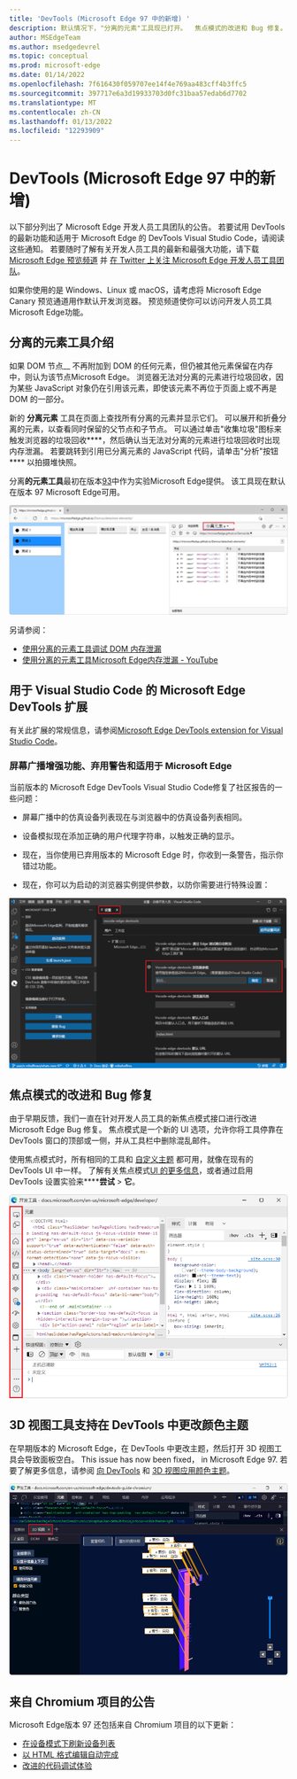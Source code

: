 ```yaml
---
title: 'DevTools (Microsoft Edge 97 中的新增) '
description: 默认情况下，"分离的元素"工具现已打开。  焦点模式的改进和 Bug 修复。  3D 视图工具现在支持在 DevTools 中更改颜色主题。
author: MSEdgeTeam
ms.author: msedgedevrel
ms.topic: conceptual
ms.prod: microsoft-edge
ms.date: 01/14/2022
ms.openlocfilehash: 7f616430f059707ee14f4e769aa483cff4b3ffc5
ms.sourcegitcommit: 397717e6a3d19933703d0fc31baa57edab6d7702
ms.translationtype: MT
ms.contentlocale: zh-CN
ms.lasthandoff: 01/13/2022
ms.locfileid: "12293909"
---
```

# <a name="whats-new-in-devtools-microsoft-edge-97"></a>DevTools (Microsoft Edge 97 中的新增) 

以下部分列出了 Microsoft Edge 开发人员工具团队的公告。  若要试用 DevTools 的最新功能和适用于 Microsoft Edge 的 DevTools Visual Studio Code，请阅读这些通知。  若要随时了解有关开发人员工具的最新和最强大功能，请下载 [Microsoft Edge 预览频道](https://www.microsoftedgeinsider.com/download) 并 [在 Twitter 上关注 Microsoft Edge 开发人员工具团队](https://twitter.com/EdgeDevTools)。

如果你使用的是 Windows、Linux 或 macOS，请考虑将 Microsoft Edge Canary 预览通道用作默认开发浏览器。  预览频道使你可以访问开发人员工具Microsoft Edge功能。


<!-- ====================================================================== -->
## <a name="introducing-the-detached-elements-tool"></a>分离的元素工具介绍

<!-- Title: Check out the new Detached Elements tool -->
<!-- Subtitle: The new Detached Elements tool is now available by default in Microsoft Edge 97. -->

如果 DOM 节点__ 不再附加到 DOM 的任何元素，但仍被其他元素保留在内存中，则认为该节点Microsoft Edge。  浏览器无法对分离的元素进行垃圾回收，因为某些 JavaScript 对象仍在引用该元素，即使该元素不再位于页面上或不再是 DOM 的一部分。

新的 **分离元素** 工具在页面上查找所有分离的元素并显示它们。  可以展开和折叠分离的元素，以查看同时保留的父节点和子节点。  可以通过单击"收集垃圾"图标来触发浏览器的垃圾回收****，然后确认当无法对分离的元素进行垃圾回收时出现内存泄漏。  若要跳转到引用已分离元素的 JavaScript 代码，请单击"分析"按钮**** 以拍摄堆快照。

分离**的元素工具**最初在版本[93](../../2021/07/devtools.md#debug-dom-node-memory-leaks-with-the-new-detached-elements-tool)中作为实验Microsoft Edge提供。  该工具现在默认在版本 97 Microsoft Edge可用。

![分离的元素工具。](../../media/2022/01/detached-elements-tool.png)

另请参阅：
* [使用分离的元素工具调试 DOM 内存泄漏](../../../memory-problems/dom-leaks.md)
* [使用分离的元素工具Microsoft Edge内存泄漏 - YouTube](https://www.youtube.com/watch?v=v2iy17ptmBk&ab_channel=MicrosoftEdge)


<!-- ====================================================================== -->
## <a name="microsoft-edge-devtools-extension-for-visual-studio-code"></a>用于 Visual Studio Code 的 Microsoft Edge DevTools 扩展

有关此扩展的常规信息，请参阅[Microsoft Edge DevTools extension for Visual Studio Code](../../../../visual-studio-code/microsoft-edge-devtools-extension.md)。

### <a name="screencast-enhancements-deprecation-warnings-and-new-launch-options-for-microsoft-edge"></a>屏幕广播增强功能、弃用警告和适用于 Microsoft Edge

<!-- Title: Screeencast improvements and launch options for Microsoft Edge in the Visual Studio Code extension -->
<!-- Subtitle: The correct list of emulated devices is shown for the screeencast, the correct device emulation is displayed, and there are now launch arguments for the browser. -->

当前版本的 Microsoft Edge DevTools Visual Studio Code修复了社区报告的一些问题：

*  屏幕广播中的仿真设备列表现在与浏览器中的仿真设备列表相同。

*  设备模拟现在添加正确的用户代理字符串，以触发正确的显示。

*  现在，当你使用已弃用版本的 Microsoft Edge 时，你收到一条警告，指示你错过功能。

*  现在，你可以为启动的浏览器实例提供参数，以防你需要进行特殊设置：

![用于指定启动参数的扩展Microsoft Edge。](../../media/2022/01/extension-settings-launch-arguments.png)


<!-- ====================================================================== -->
## <a name="improvements-and-bug-fixes-for-focus-mode"></a>焦点模式的改进和 Bug 修复

<!-- Title: Have you tried Focus Mode? -->
<!-- Subtitle: To de-clutter and simplify the DevTools interface to focus on debugging web apps, enable Focus Mode in DevTools settings. -->

由于早期反馈，我们一直在针对开发人员工具的新焦点模式接口进行改进Microsoft Edge Bug 修复。  焦点模式是一个新的 UI 选项，允许你将工具停靠在 DevTools 窗口的顶部或一侧，并从工具栏中删除混乱邮件。

使用焦点模式时，所有相同的工具和 [自定义主题](../../../customize/theme.md) 都可用，就像在现有的 DevTools UI 中一样。  了解有关焦点模式[UI 的更多信息](../../../experimental-features/index.md#focus-mode)，或者通过启用 DevTools 设置实验来******尝试**  >  **它**。

![焦点模式 UI。](../../media/2022/01/focus-mode.png)


<!-- ====================================================================== -->
## <a name="3d-view-tool-supports-changing-color-themes-in-devtools"></a>3D 视图工具支持在 DevTools 中更改颜色主题

<!-- Title: 3D View better integrates with different themes in DevTools -->
<!-- Subtitle: The 3D View tool now works when you select a different color theme in DevTools. -->

在早期版本的 Microsoft Edge，在 DevTools 中更改主题，然后打开 3D 视图工具会导致面板空白。  This issue has now been fixed， in Microsoft Edge 97.  若要了解更多信息，请参阅 [向 DevTools](../../../customize/theme.md) 和 [3D 视图应用颜色主题](../../../3d-view/index.md)。

![3D 视图工具现在支持更改颜色主题。](../../media/2022/01/3d-view-with-color-theme.png)


<!-- ====================================================================== -->
## <a name="announcements-from-the-chromium-project"></a>来自 Chromium 项目的公告

Microsoft Edge版本 97 还包括来自 Chromium 项目的以下更新：

* [在设备模式下刷新设备列表](https://developer.chrome.com/blog/new-in-devtools-97/#device)
* [以 HTML 格式编辑自动完成](https://developer.chrome.com/blog/new-in-devtools-97/#code-completion)
* [改进的代码调试体验](https://developer.chrome.com/blog/new-in-devtools-97/#debugging)


<!-- > [!NOTE]
> Portions of this page are modifications based on work created and [shared by Google](https://developers.google.com/terms/site-policies) and used according to terms described in the [Creative Commons Attribution 4.0 International License](https://creativecommons.org/licenses/by/4.0).
> The original page for announcements from the Chromium project is [What's New In DevTools (Chrome 97)](https://developer.chrome.com/blog/new-in-devtools-97) and is authored by [Jecelyn Yeen](https://developers.google.com/web/resources/contributors#jecelynyeen) (Developer advocate working on Chrome DevTools at Google).

[![Creative Commons License](https://i.creativecommons.org/l/by/4.0/88x31.png)](https://creativecommons.org/licenses/by/4.0)
This work is licensed under a [Creative Commons Attribution 4.0 International License](https://creativecommons.org/licenses/by/4.0). -->
